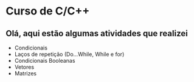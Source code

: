 <h1> Curso de C/C++</h1> 

<h2> Olá, aqui estão algumas atividades que realizei</h2>

- Condicionais 
- Laços de repetição (Do...While, While e for)
- Condicionais Booleanas
- Vetores
- Matrizes 
